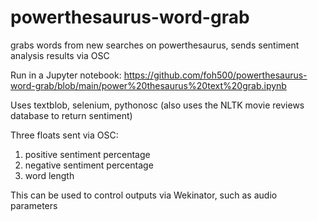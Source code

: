 # powerthesaurus-word-grab
grabs words from new searches on powerthesaurus, sends sentiment analysis results via OSC

Run in a Jupyter notebook:
https://github.com/foh500/powerthesaurus-word-grab/blob/main/power%20thesaurus%20text%20grab.ipynb

Uses textblob, selenium, pythonosc (also uses the NLTK movie reviews database to return sentiment)

Three floats sent via OSC:
1. positive sentiment percentage
2. negative sentiment percentage
3. word length

This can be used to control outputs via Wekinator, such as audio parameters
